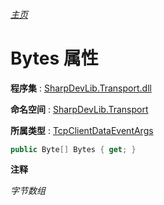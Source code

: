###### [主页](./Index.md "主页")

# Bytes 属性

**程序集** : [SharpDevLib.Transport.dll](./SharpDevLib.Transport.assembly.md "SharpDevLib.Transport.dll")

**命名空间** : [SharpDevLib.Transport](./SharpDevLib.Transport.namespace.md "SharpDevLib.Transport")

**所属类型** : [TcpClientDataEventArgs](./SharpDevLib.Transport.TcpClientDataEventArgs.md "TcpClientDataEventArgs")

``` csharp
public Byte[] Bytes { get; }
```

**注释**

*字节数组*



